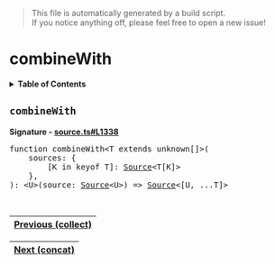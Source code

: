> This file is automatically generated by a build script.<br>If you notice anything off, please feel free to open a new issue!

# combineWith

<details><summary><b>Table of Contents</b></summary>

1. [<code>combineWith</code>](#combineWith)</details>

## <a name="combineWith"></a><code>combineWith</code>

<b>Signature - [source.ts#L1338](..\/..\/packages\/core\/src\/source.ts#L1338)</b>

<pre>function combineWith&lt;T extends unknown[]&gt;(<br>    sources: {<br>        [K in keyof T]: <a href="../03-api-source/00-Source.md#Source-Interface">Source</a>&lt;T[K]&gt;<br>    },<br>): &lt;U&gt;(source: <a href="../03-api-source/00-Source.md#Source-Interface">Source</a>&lt;U&gt;) =&gt; <a href="../03-api-source/00-Source.md#Source-Interface">Source</a>&lt;[U, ...T]&gt;</pre><br>

| [Previous \(collect\)](007-collect.md#readme) |
| --- |

<div align="right">

| [Next \(concat\)](009-concat.md#readme) |
| --- |
</div>
